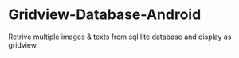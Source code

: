 # Gridview-Database-Android
Retrive multiple images & texts from sql lite database and display as gridview.
